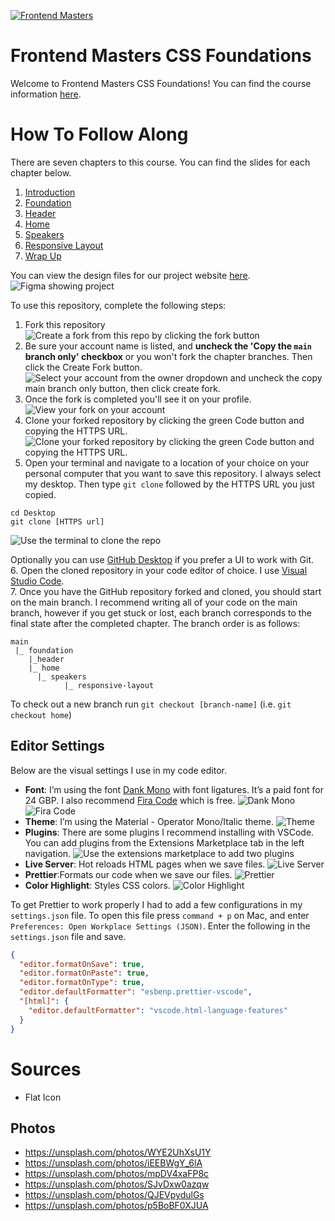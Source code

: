 [![Frontend Masters](https://static.frontendmasters.com/assets/brand/logos/full.png)][fem]

# Frontend Masters CSS Foundations

Welcome to Frontend Masters CSS Foundations! You can find the course information [here][course].

# How To Follow Along

There are seven chapters to this course. You can find the slides for each chapter below.

1. [Introduction](https://static.frontendmasters.com/assets/courses/2023-08-30-css-foundations/css-foundations-introduction.pdf)
2. [Foundation](https://static.frontendmasters.com/assets/courses/2023-08-30-css-foundations/css-foundations-foundation.pdf)
3. [Header](https://static.frontendmasters.com/assets/courses/2023-08-30-css-foundations/css-foundations-header.pdf)
4. [Home](https://static.frontendmasters.com/assets/courses/2023-08-30-css-foundations/css-foundations-home.pdf)
5. [Speakers](https://static.frontendmasters.com/assets/courses/2023-08-30-css-foundations/css-foundations-speakers.pdf)
6. [Responsive Layout](https://static.frontendmasters.com/assets/courses/2023-08-30-css-foundations/css-foundations-responsive-layout.pdf)
7. [Wrap Up](https://static.frontendmasters.com/assets/courses/2023-08-30-css-foundations/css-foundations-wrap-up.pdf)

You can view the design files for our project website [here](https://www.figma.com/file/LEzNgBz63KLExeHNUyLCwH/FEM-CSS?type=design&node-id=0-1).
![Figma showing project](./readme-images/figma.png)

To use this repository, complete the following steps:

1. Fork this repository
   ![Create a fork from this repo by clicking the fork button](./readme-images/fork.png)
2. Be sure your account name is listed, and **uncheck the 'Copy the `main` branch only' checkbox** or you won't fork the chapter branches. Then click the Create Fork button.
   ![Select your account from the owner dropdown and uncheck the copy main branch only button, then click create fork.](./readme-images/create-fork.png)
3. Once the fork is completed you'll see it on your profile.
   ![View your fork on your account](./readme-images/view-fork.png)
4. Clone your forked repository by clicking the green Code button and copying the HTTPS URL.
   ![Clone your forked repository by clicking the green Code button and copying the HTTPS URL.](./readme-images/clone.png)
5. Open your terminal and navigate to a location of your choice on your personal computer that you want to save this repository. I always select my desktop. Then type `git clone` followed by the HTTPS URL you just copied.

```
cd Desktop
git clone [HTTPS url]
```

![Use the terminal to clone the repo](./readme-images/terminal.png)

Optionally you can use [GitHub Desktop](https://desktop.github.com/) if you prefer a UI to work with Git.  
6. Open the cloned repository in your code editor of choice. I use [Visual Studio Code](https://code.visualstudio.com/).  
7. Once you have the GitHub repository forked and cloned, you should start on the main branch. I recommend writing all of your code on the main branch, however if you get stuck or lost, each branch corresponds to the final state after the completed chapter. The branch order is as follows:

```
main
 |_ foundation
    |_header
	|_ home
	  |_ speakers
            |_ responsive-layout
```

To check out a new branch run `git checkout [branch-name]` (i.e. `git checkout home`)

## Editor Settings

Below are the visual settings I use in my code editor.

- **Font**: I’m using the font [Dank Mono](https://philpl.gumroad.com/l/dank-mono) with font ligatures. It’s a paid font for 24 GBP. I also recommend [Fira Code](https://github.com/tonsky/FiraCode) which is free.
  ![Dank Mono](./readme-images/dank-mono.png)
  ![Fira Code](./readme-images/fira-code.png)
- **Theme**: I’m using the Material - Operator Mono/Italic theme.
  ![Theme](./readme-images/theme.png)
- **Plugins**: There are some plugins I recommend installing with VSCode. You can add plugins from the Extensions Marketplace tab in the left navigation.
  ![Use the extensions marketplace to add two plugins](./readme-images/extensions.png)
- **Live Server**: Hot reloads HTML pages when we save files.
  ![Live Server](./readme-images/live-server.png)
- **Prettier**:Formats our code when we save our files.
  ![Prettier](./readme-images/prettier.png)
- **Color Highlight**: Styles CSS colors.
  ![Color Highlight](./readme-images/color-highlight.png)

To get Prettier to work properly I had to add a few configurations in my `settings.json` file. To open this file press `command + p` on Mac, and enter `Preferences: Open Workplace Settings (JSON)`. Enter the following in the `settings.json` file and save.

```json
{
  "editor.formatOnSave": true,
  "editor.formatOnPaste": true,
  "editor.formatOnType": true,
  "editor.defaultFormatter": "esbenp.prettier-vscode",
  "[html]": {
    "editor.defaultFormatter": "vscode.html-language-features"
  }
}
```

# Sources

- Flat Icon

## Photos

- https://unsplash.com/photos/WYE2UhXsU1Y
- https://unsplash.com/photos/iEEBWgY_6lA
- https://unsplash.com/photos/mpDV4xaFP8c
- https://unsplash.com/photos/SJvDxw0azqw
- https://unsplash.com/photos/QJEVpydulGs
- https://unsplash.com/photos/p5BoBF0XJUA

[fem]: https://frontendmasters.com
[course]: https://frontendmasters.com/courses/css-foundations/
